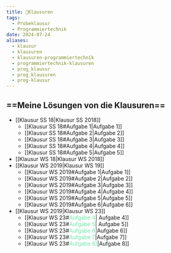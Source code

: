 ```yaml
---
title: 📜Klausuren
tags:
  - Probeklausur
  - Programmiertechnik
date: 2024-07-24
aliases:
  - klausur
  - klausuren
  - klausuren-programmiertechnik
  - programmiertechnik-klausuren
  - prog_klausur
  - prog_klausuren
  - prog-klausur
---
```

## ==Meine Lösungen von die Klausuren==

- [[Klausur SS 18|Klausur SS 2018]]
	- [[Klausur SS 18#Aufgabe 1|Aufgabe 1]]
	- [[Klausur SS 18#Aufgabe 2|Aufgabe 2]]
	- [[Klausur SS 18#Aufgabe 3|Aufgabe 3]]
	- [[Klausur SS 18#Aufgabe 4|Aufgabe 4]]
	- [[Klausur SS 18#Aufgabe 5|Aufgabe 5]]
- [[Klausur WS 18|Klausur WS 2018]]
- [[Klausur WS 2019|Klausur WS 19]]
	- [[Klausur WS 2019#Aufgabe 1|Aufgabe 1]]
	- [[Klausur WS 2019#Aufgabe 2|Aufgabe 2]]
	- [[Klausur WS 2019#Aufgabe 3|Aufgabe 3]]
	- [[Klausur WS 2019#Aufgabe 4|Aufgabe 4]]
	- [[Klausur WS 2019#Aufgabe 5|Aufgabe 5]]
	- [[Klausur WS 2019#Aufgabe 6|Aufgabe 6]]
- [[Klausur WS 2019|Klausur WS 23]]
	- [[Klausur WS 23#<font color=" 71e9ac">Aufgabe 4</font>| Aufgabe 4]]
	- [[Klausur WS 23#<font color=" 71e9ac">Aufgabe 5</font>| Aufgabe 5]]
	- [[Klausur WS 23#<font color=" 71e9ac">Aufgabe 6</font>|Aufgabe 6]]
	- [[Klausur WS 23#<font color=" 71e9ac">Aufgabe 7</font>|Aufgabe 7]]
	- [[Klausur WS 23#<font color=" 71e9ac">Aufgabe 8)</font>|Aufgabe 8]]
